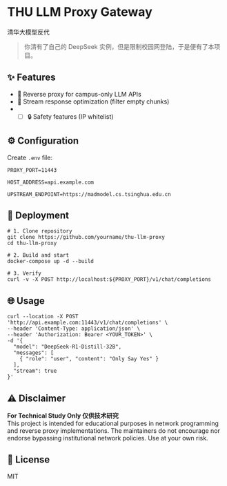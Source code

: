 # THU LLM Proxy Gateway

清华大模型反代
> 你清有了自己的 DeepSeek 实例，但是限制校园网登陆，于是便有了本项目。  

## ✨ Features

- 🔁 Reverse proxy for campus-only LLM APIs
- 🚀 Stream response optimization (filter empty chunks)
- - [ ] 🔒 Safety features (IP whitelist)

## ⚙️ Configuration

Create `.env` file:

```
PROXY_PORT=11443

HOST_ADDRESS=api.example.com

UPSTREAM_ENDPOINT=https://madmodel.cs.tsinghua.edu.cn
```

## 🚀 Deployment

```
# 1. Clone repository
git clone https://github.com/yourname/thu-llm-proxy
cd thu-llm-proxy

# 2. Build and start
docker-compose up -d --build

# 3. Verify
curl -v -X POST http://localhost:${PROXY_PORT}/v1/chat/completions
```

## 🌐 Usage

```
curl --location -X POST 'http://api.example.com:11443/v1/chat/completions' \
--header 'Content-Type: application/json' \
--header 'Authorization: Bearer <YOUR_TOKEN>' \
-d '{
  "model": "DeepSeek-R1-Distill-32B",
  "messages": [
    { "role": "user", "content": "Only Say Yes" }
  ],
  "stream": true
}'
```

## ⚠️ Disclaimer

**For Technical Study Only 仅供技术研究**  
This project is intended for educational purposes in network programming and reverse proxy implementations. The maintainers do not encourage nor endorse bypassing institutional network policies. Use at your own risk.

## 📜 License

MIT
